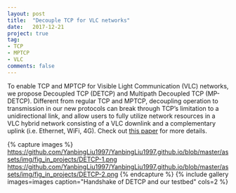 ```yaml
---
layout: post
title:  "Decouple TCP for VLC networks"
date:   2017-12-21
project: true
tag:
- TCP
- MPTCP
- VLC
comments: false
---
```


To enable TCP and MPTCP for Visible Light Communication (VLC) networks, we propose Decoupled TCP (DETCP) and Multipath Decoupled TCP (MP-DETCP). Different from regular TCP and MPTCP, decoupling operation to transmission in our new protocols can break through TCP’s limitation to a unidirectional link, and allow users to fully utilize network resources in a VLC hybrid network consisting of a VLC downlink and a complementary uplink (i.e. Ethernet, WiFi, 4G). Check out <a href="https://www.osapublishing.org/jocn/fulltext.cfm?uri=jocn-10-5-563&id=385724">this paper</a> for more details.

{% capture images %}
	https://github.com/YanbingLiu1997/YanbingLiu1997.github.io/blob/master/assets/img/fig_in_projects/DETCP-1.png
	https://github.com/YanbingLiu1997/YanbingLiu1997.github.io/blob/master/assets/img/fig_in_projects/DETCP-2.png
{% endcapture %}
{% include gallery images=images caption="Handshake of DETCP and our testbed" cols=2 %}

